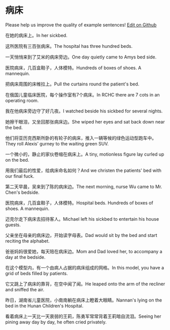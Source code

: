 # 病床

Please help us improve the quality of example sentences! [Edit on Github](https://github.com/jiyushe/jiyu-example-sentence-source/blob/main/chinese/bingchuang.md)

<p><span class="chinese">在她的病床上。</span><span class="english">In her sickbed.</span></p>

<p><span class="chinese">这所医院有三百张病床。</span><span class="english">The hospital has three hundred beds.</span></p>

<p><span class="chinese">一天悄悄来到了艾米的病床旁边。</span><span class="english">One day quietly came to Amys bed side.</span></p>

<p><span class="chinese">医院病床，几百盒鞋子，人体模特。</span><span class="english">Hundreds of boxes of shoes. A mannequin.</span></p>

<p><span class="chinese">把病床周围的床帷拉上。</span><span class="english">Pull the curtains round the patient's bed.</span></p>

<p><span class="chinese">在俄国儿童临床医院，每个操作室有7个病床。</span><span class="english">In RCHC there are 7 cots in an operating room.</span></p>

<p><span class="chinese">我在他病床旁边守了好几夜。</span><span class="english">I watched beside his sickbed for several nights.</span></p>

<p><span class="chinese">她擦干眼泪，又坐回那张病床边。</span><span class="english">She wiped her eyes and sat back down near the bed.</span></p>

<p><span class="chinese">他们将亚历克西斯所卧的有轮子的病床，推入一辆等候的绿色运动型跑车中。</span><span class="english">They roll Alexis’ gurney to the waiting green SUV.</span></p>

<p><span class="chinese">一个微小的，静止的家伙卷缩在病床上。</span><span class="english">A tiny, motionless figure lay curled up on the bed.</span></p>

<p><span class="chinese">用我们最后的性爱，给病床命名如何？</span><span class="english">And we christen the patients' bed with our final fuck.</span></p>

<p><span class="chinese">第二天早晨，吴来到了陈的病床边。</span><span class="english">The next morning, nurse Wu came to Mr. Chen's bedside.</span></p>

<p><span class="chinese">医院病床，几百盒鞋子，人体模特。</span><span class="english">Hospital beds. Hundreds of boxes of shoes. A mannequin.</span></p>

<p><span class="chinese">迈克尔走下病床去招待客人。</span><span class="english">Michael left his sickbed to entertain his house guests.</span></p>

<p><span class="chinese">父亲坐在母亲的病床边，开始读字母表。</span><span class="english">Dad would sit by the bed and start reciting the alphabet.</span></p>

<p><span class="chinese">爸爸妈妈很爱她，每天陪在病床边。</span><span class="english">Mom and Dad loved her, to accompany a day at the bedside.</span></p>

<p><span class="chinese">在这个模型内，有一个由病人占据的病床组成的网格。</span><span class="english">In this model, you have a grid of beds filled by patients.</span></p>

<p><span class="chinese">它又跳上了病床的靠背，在空中闻了闻。</span><span class="english">He leaped onto the arm of the recliner and sniffed the air.</span></p>

<p><span class="chinese">昨日，湖南省儿童医院，小南南躺在病床上瞪着大眼睛。</span><span class="english">Nannan's lying on the bed in the Hunan Children's Hospital.</span></p>

<p><span class="chinese">看着病床上一天比一天衰弱的王莉，陈勇军常常背着王莉暗自流泪。</span><span class="english">Seeing her pining away day by day, he often cried privately.</span></p>

